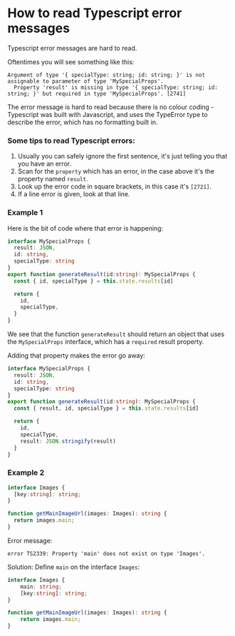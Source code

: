 # How to read Typescript error messages

Typescript error messages are hard to read.

Oftentimes you will see something like this:

```
Argument of type '{ specialType: string; id: string; }' is not assignable to parameter of type 'MySpecialProps'.
  Property 'result' is missing in type '{ specialType: string; id: string; }' but required in type 'MySpecialProps'. [2741]
```

The error message is hard to read because there is no colour coding - Typescript was built with Javascript, and uses the TypeError type to describe the error, which has no formatting built in.

### Some tips to read Typescript errors:
1. Usually you can safely ignore the first sentence, it's just telling you that you have an error.
2. Scan for the `property` which has an error, in the case above it's the property named `result`.
3. Look up the error code in square brackets, in this case it's `[2721]`.
4. If a line error is given, look at that line.

### Example 1
Here is the bit of code where that error is happening:

```typescript
interface MySpecialProps {
  result: JSON,
  id: string,
  specialType: string
}
export function generateResult(id:string): MySpecialProps {
  const { id, specialType } = this.state.results[id]

  return {
    id,
    specialType,
  }
}
```

We see that the function `generateResult` should return an object that uses the `MySpecialProps` interface, which has a `required` result property.

Adding that property makes the error go away:

```typescript
interface MySpecialProps {
  result: JSON,
  id: string,
  specialType: string
}
export function generateResult(id:string): MySpecialProps {
  const { result, id, specialType } = this.state.results[id]

  return {
    id,
    specialType,
    result: JSON.stringify(result)
  }
}
```

### Example 2

```typescript
interface Images {
  [key:string]: string;
}

function getMainImageUrl(images: Images): string {
  return images.main;
}
```

Error message:
```
error TS2339: Property 'main' does not exist on type 'Images'.
```

Solution:
Define `main` on the interface `Images`:

```typescript
interface Images {
    main: string;
    [key:string]: string;
}

function getMainImageUrl(images: Images): string {
    return images.main;
}
```
